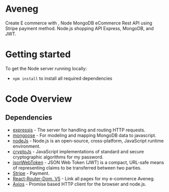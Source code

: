 # Aveneg

Create E commerce with , Node MongoDB eCommerce Rest API using Stripe payment method. Node.js shopping API Express, MongoDB, and JWT.

# Getting started

To get the Node server running locally:

- `npm install` to install all required dependencies

# Code Overview

## Dependencies

- [expressjs](https://github.com/expressjs/express) - The server for handling and routing HTTP requests.
- [mongoose](https://github.com/Automattic/mongoose) - For modeling and mapping MongoDB data to javascript.
- [nodeJs](https://github.com/nodejs/node) - Node.js is an open-source, cross-platform, JavaScript runtime environment.
- [cryptoJs](https://github.com/brix/crypto-js) - JavaScript implementations of standard and secure cryptographic algorithms for my password.
- [jsonWebToken](https://github.com/auth0/node-jsonwebtoken) - JSON Web Token (JWT) is a compact, URL-safe means of representing claims to be transferred between two parties.
- [Stripe]() - Payment.
- [React-Router-Dom. V5](https://github.com/remix-run/react-router) - Link all pages for my e-commerce Aveneg.
- [Axios](https://github.com/axios/axios) - Promise based HTTP client for the browser and node.js.
